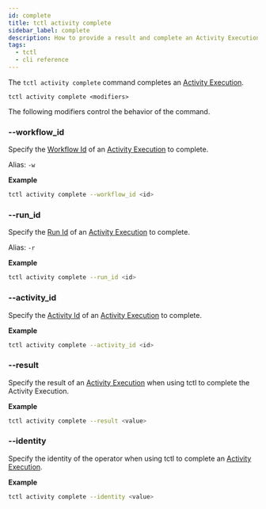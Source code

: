 ```yaml
---
id: complete
title: tctl activity complete
sidebar_label: complete
description: How to provide a result and complete an Activity Execution using tctl.
tags:
  - tctl
  - cli reference
---
```


The `tctl activity complete` command completes an [Activity Execution](/concepts/what-is-an-activity-execution).

`tctl activity complete <modifiers>`

The following modifiers control the behavior of the command.

### --workflow_id

Specify the [Workflow Id](/concepts/what-is-a-workflow-id) of an [Activity Execution](/concepts/what-is-an-activity-execution) to complete.

Alias: `-w`

**Example**

```bash
tctl activity complete --workflow_id <id>
```

### --run_id

Specify the [Run Id](/concepts/what-is-a-run-id) of an [Activity Execution](/concepts/what-is-an-activity-execution) to complete.

Alias: `-r`

**Example**

```bash
tctl activity complete --run_id <id>
```

### --activity_id

Specify the [Activity Id](/concepts/what-is-an-activity-id) of an [Activity Execution](/concepts/what-is-an-activity-execution) to complete.

**Example**

```bash
tctl activity complete --activity_id <id>
```

### --result

Specify the result of an [Activity Execution](/concepts/what-is-an-activity-execution) when using tctl to complete the Activity Execution.

**Example**

```bash
tctl activity complete --result <value>
```

### --identity

Specify the identity of the operator when using tctl to complete an [Activity Execution](/concepts/what-is-an-activity-execution).

**Example**

```bash
tctl activity complete --identity <value>
```
